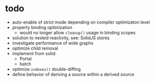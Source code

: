 # todo

- auto-enable of strict mode depending on compiler optimizaton level
- property binding optimization
  - would no longer allow `cleanup()` usage in binding scopes
- solution to nested reactivity, see: SolidJS stores
- investigate performance of wide graphs
- optimize child removal
- implement from solid:
  - Portal
  - batch
- optimize `indexes()` double-diffing
- define behavior of deriving a source within a derived source

